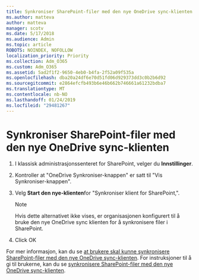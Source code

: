 ```yaml
---
title: Synkroniser SharePoint-filer med den nye OneDrive sync-klienten
ms.author: matteva
author: matteva
manager: scotv
ms.date: 5/17/2018
ms.audience: Admin
ms.topic: article
ROBOTS: NOINDEX, NOFOLLOW
localization_priority: Priority
ms.collection: Adm_O365
ms.custom: Adm_O365
ms.assetid: 5ad2f1f2-9650-4eb0-b4fa-2f52a09f535a
ms.openlocfilehash: dba20a24df6e70d51fd06d929373dd3c0b2b6d92
ms.sourcegitcommit: e2864efcfb493b6e46b662b746661a61232bdba7
ms.translationtype: MT
ms.contentlocale: nb-NO
ms.lasthandoff: 01/24/2019
ms.locfileid: "29481267"
---
```

# <a name="sync-sharepoint-files-with-the-new-onedrive-sync-client"></a>Synkroniser SharePoint-filer med den nye OneDrive sync-klienten

1. I klassisk administrasjonssenteret for SharePoint, velger du **Innstillinger**.
    
2. Kontroller at "OneDrive Synkroniser-knappen" er satt til "Vis Synkroniser-knappen".
    
3. Velg **Start den nye-klienten**for "Synkroniser klient for SharePoint,".
    
    > [!NOTE]
    > Hvis dette alternativet ikke vises, er organisasjonen konfigurert til å bruke den nye OneDrive sync klienten for å synkronisere filer i SharePoint. 
  
4. Click OK
    
For mer informasjon, kan du se [at brukere skal kunne synkronisere SharePoint-filer med den nye OneDrive sync-klienten](https://go.microsoft.com/fwlink/?linkid=866433). For instruksjoner til å gi til brukerne, kan du se [synkronisere SharePoint-filer med den nye OneDrive sync-klienten](https://go.microsoft.com/fwlink/?linkid=866427).
  

